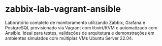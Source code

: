 # zabbix-lab-vagrant-ansible
Laboratório completo de monitoramento utilizando Zabbix, Grafana e PostgreSQL provisionado via Vagrant com libvirt/KVM e automatizado com Ansible. Ideal para testes, validações de arquitetura e demonstrações em ambientes simulados com múltiplas VMs Ubuntu Server 22.04.
